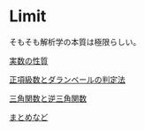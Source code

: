 # Limit

そもそも解析学の本質は極限らしい。

[実数の性質](Limit%20da15aaade658405099b0613448311301/%E5%AE%9F%E6%95%B0%E3%81%AE%E6%80%A7%E8%B3%AA%203b5e546741e54643b2f69aea42cb22ac.md)

[正項級数とダランベールの判定法](Limit%20da15aaade658405099b0613448311301/%E6%AD%A3%E9%A0%85%E7%B4%9A%E6%95%B0%E3%81%A8%E3%82%BF%E3%82%99%E3%83%A9%E3%83%B3%E3%83%98%E3%82%99%E3%83%BC%E3%83%AB%E3%81%AE%E5%88%A4%E5%AE%9A%E6%B3%95%204535dec90bbd4b5681de7fb2c0e21abf.md)

[三角関数と逆三角関数](Limit%20da15aaade658405099b0613448311301/%E4%B8%89%E8%A7%92%E9%96%A2%E6%95%B0%E3%81%A8%E9%80%86%E4%B8%89%E8%A7%92%E9%96%A2%E6%95%B0%2043dab516a2a44722975b56e33f2a74ce.md)

[まとめなど](Limit%20da15aaade658405099b0613448311301/%E3%81%BE%E3%81%A8%E3%82%81%E3%81%AA%E3%81%A8%E3%82%99%20dbdd369fa3c9417eaaceff10df466635.md)